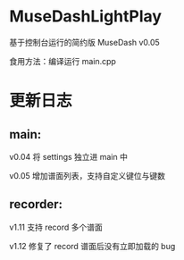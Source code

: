 # MuseDashLightPlay
基于控制台运行的简约版 MuseDash v0.05

食用方法：编译运行 main.cpp

# 更新日志

## main:
v0.04 将 settings 独立进 main 中

v0.05 增加谱面列表，支持自定义键位与键数

## recorder:
v1.11 支持 record 多个谱面

v1.12 修复了 record 谱面后没有立即加载的 bug
